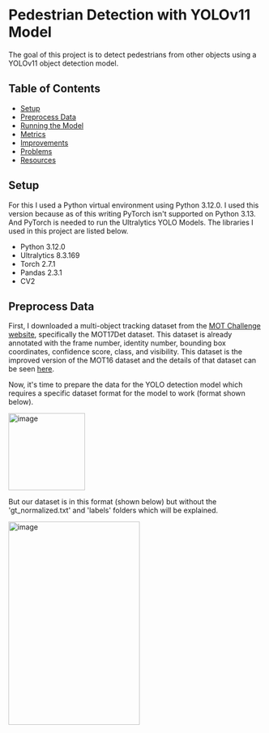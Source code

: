 # Pedestrian Detection with YOLOv11 Model

The goal of this project is to detect pedestrians from other objects using a YOLOv11 object detection model.

## Table of Contents 

* [Setup](#setup)
* [Preprocess Data](#preprocess-data)
* [Running the Model](#running-the-model)
* [Metrics](#metrics)
* [Improvements](#improvements)
* [Problems](#problems)
* [Resources](#resources)

## Setup

For this I used a Python virtual environment using Python 3.12.0. I used this version because as of this writing PyTorch isn't supported on Python 3.13. And PyTorch is needed to run the Ultralytics YOLO Models. The libraries I used in this project are listed below.

  - Python 3.12.0
  - Ultralytics 8.3.169
  - Torch 2.7.1
  - Pandas 2.3.1
  - CV2

## Preprocess Data

First, I downloaded a multi-object tracking dataset from the [MOT Challenge website](https://motchallenge.net/data/MOT17Det/), specifically the MOT17Det dataset. This dataset is already annotated with the frame number, identity number, bounding box coordinates, confidence score, class, and visibility. This dataset is the improved version of the MOT16 dataset and the details of that dataset can be seen [here](https://arxiv.org/pdf/1603.00831). 

Now, it's time to prepare the data for the YOLO detection model which requires a specific dataset format for the model to work (format shown below). 

<img width="151" height="152" alt="image" src="https://github.com/user-attachments/assets/d5347e2f-d732-4202-8f28-971ebf503a99" />

But our dataset is in this format (shown below) but without the 'gt_normalized.txt' and 'labels' folders which will be explained.

<img width="259" height="401" alt="image" src="https://github.com/user-attachments/assets/a8f17258-e0b1-4654-8a58-d6793889dcd2" />

